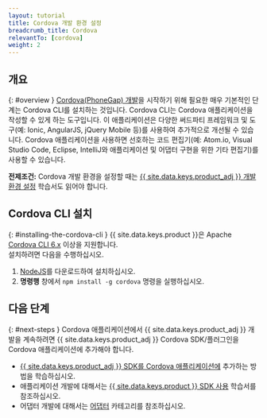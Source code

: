 ```yaml
---
layout: tutorial
title: Cordova 개발 환경 설정
breadcrumb_title: Cordova
relevantTo: [cordova]
weight: 2
---
```

<!-- NLS_CHARSET=UTF-8 -->
## 개요
{: #overview }
[Cordova(PhoneGap) 개발](https://cordova.apache.org/)을 시작하기 위해 필요한 매우 기본적인 단계는 Cordova CLI를 설치하는 것입니다. Cordova CLI는 Cordova 애플리케이션을 작성할 수 있게 하는 도구입니다. 이 애플리케이션은 다양한 써드파티 프레임워크 및 도구(예: Ionic, AngularJS, jQuery Mobile 등)를 사용하여 추가적으로 개선될 수 있습니다. 
Cordova 애플리케이션을 사용하면 선호하는 코드 편집기(예: Atom.io, Visual Studio Code, Eclipse, IntelliJ와 애플리케이션 및 어댑터 구현을 위한 기타 편집기)를 사용할 수 있습니다.

**전제조건:** Cordova 개발 환경을 설정할 때는 [{{ site.data.keys.product_adj }} 개발 환경 설정](../mobilefirst/) 학습서도 읽어야 합니다.

## Cordova CLI 설치
{: #installing-the-cordova-cli }
{{ site.data.keys.product }}은 Apache [Cordova CLI 6.x](https://www.npmjs.com/package/cordova) 이상을 지원합니다.   
설치하려면 다음을 수행하십시오.

1. [NodeJS](https://nodejs.org/en/)를 다운로드하여 설치하십시오.
2. **명령행** 창에서 `npm install -g cordova` 명령을 실행하십시오.

## 다음 단계
{: #next-steps }
Cordova 애플리케이션에서 {{ site.data.keys.product_adj }} 개발을 계속하려면 {{ site.data.keys.product_adj }} Cordova SDK/플러그인을 Cordova 애플리케이션에 추가해야 합니다.

* [{{ site.data.keys.product_adj }} SDK를 Cordova 애플리케이션에](../../../application-development/sdk/cordova/) 추가하는 방법을 학습하십시오.
* 애플리케이션 개발에 대해서는 [{{ site.data.keys.product }} SDK 사용](../../../application-development/) 학습서를 참조하십시오.
* 어댑터 개발에 대해서는 [어댑터](../../../adapters/) 카테고리를 참조하십시오.
